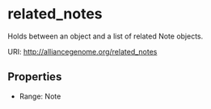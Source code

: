 # related_notes

Holds between an object and a list of related Note objects.

URI: http://alliancegenome.org/related_notes



<!-- no inheritance hierarchy -->


## Properties

 * Range: Note


